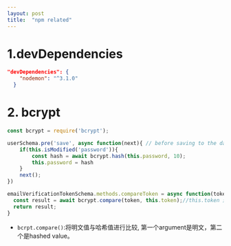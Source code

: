 ```yaml
---
layout: post
title:  "npm related"
---
```


# 1.devDependencies
```json
"devDependencies": {
    "nodemon": "^3.1.0"
  }
```


# 2. bcrypt
```javascript
const bcrypt = require('bcrypt');

userSchema.pre('save', async function(next){ // before saving to the database, the function will run first
    if(this.isModified('password')){
        const hash = await bcrypt.hash(this.password, 10);
        this.password = hash
    }
    next();
})
```

```javascript
emailVerificationTokenSchema.methods.compareToken = async function(token) {
  const result = await bcrypt.compare(token, this.token);//this.token 这个schema的里的一个属性token
  return result;
}
```
- `bcrpt.compare()`:将明文值与哈希值进行比较, 第一个argument是明文，第二个是hashed value。